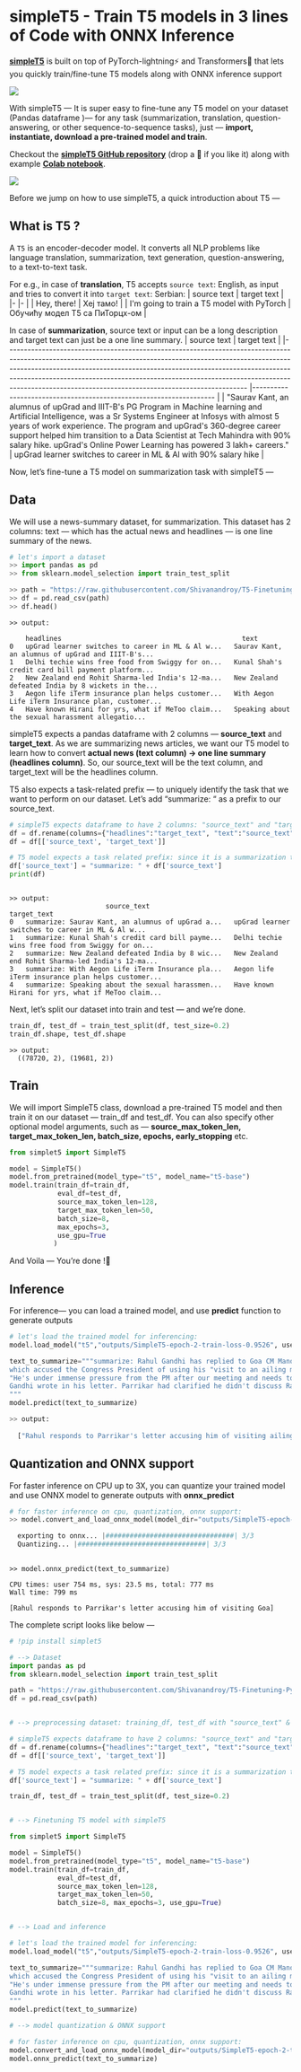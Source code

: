 # simpleT5 - Train T5 models in 3 lines of Code with ONNX Inference

[**simpleT5**](https://github.com/Shivanandroy/simpleT5) is built on top of PyTorch-lightning⚡️ and Transformers🤗 that lets you quickly train/fine-tune T5 models along with ONNX inference support

![](https://miro.medium.com/max/2416/1*WqDq6TFR3ETjZSeb_tbc0A.png)

With simpleT5 — It is super easy to fine-tune any T5 model on your dataset (Pandas dataframe )— for any task (summarization, translation, question-answering, or other sequence-to-sequence tasks), 
just — **import, instantiate, download a pre-trained model and train**.

Checkout the [**simpleT5 GitHub repository**](https://github.com/Shivanandroy/simpleT5) (drop a 🌟 if you like it) along with example [**Colab notebook**](https://colab.research.google.com/drive/1JZ8v9L0w0Ai3WbibTeuvYlytn0uHMP6O?usp=sharing).

![](https://miro.medium.com/max/875/1*8u3wdbJWwwG0qmvHZDnc2A.png)

Before we jump on how to use simpleT5, a quick introduction about T5 —

## What is T5 ?
A `T5` is an encoder-decoder model. It converts all NLP problems like language translation, summarization, text generation, question-answering, to a text-to-text task. 


For e.g., in case of **translation**, T5 accepts `source text`: English, as input and tries to convert it into `target text`: Serbian: 
| source text 	| target text 	|
|-	|-	|
| Hey, there! 	| Хеј тамо! 	|
| I'm going to train a T5 model with PyTorch 	| Обучићу модел Т5 са ПиТорцх-ом 	|


In case of **summarization**, source text or input can be a long description and target text can just be a one line summary. 
| source text                                                                                                                                                                                                                                                                                                                                                                               	| target text                                                       	|
|-------------------------------------------------------------------------------------------------------------------------------------------------------------------------------------------------------------------------------------------------------------------------------------------------------------------------------------------------------------------------------------------	|-------------------------------------------------------------------	|
| "Saurav Kant, an alumnus of upGrad and IIIT-B's PG Program in Machine learning and Artificial Intelligence, was a Sr Systems Engineer at Infosys with almost 5 years of work experience. The program and upGrad's 360-degree career support helped him transition to a Data Scientist at Tech Mahindra with 90% salary hike. upGrad's Online Power Learning has powered 3 lakh+ careers." 	| upGrad learner switches to career in ML & Al with 90% salary hike 	|


Now, let’s fine-tune a T5 model on summarization task with simpleT5 —

## Data
We will use a news-summary dataset, for summarization. This dataset has 2 columns: text — which has the actual news and headlines — is one line summary of the news.

```python
# let's import a dataset
>> import pandas as pd
>> from sklearn.model_selection import train_test_split

>> path = "https://raw.githubusercontent.com/Shivanandroy/T5-Finetuning-PyTorch/main/data/news_summary.csv"
>> df = pd.read_csv(path)
>> df.head()
```
```
>> output:
  
 	headlines 	                                          text
0 	upGrad learner switches to career in ML & Al w... 	Saurav Kant, an alumnus of upGrad and IIIT-B's...
1 	Delhi techie wins free food from Swiggy for on... 	Kunal Shah's credit card bill payment platform...
2 	New Zealand end Rohit Sharma-led India's 12-ma... 	New Zealand defeated India by 8 wickets in the...
3 	Aegon life iTerm insurance plan helps customer... 	With Aegon Life iTerm Insurance plan, customer...
4 	Have known Hirani for yrs, what if MeToo claim... 	Speaking about the sexual harassment allegatio...
```

simpleT5 expects a pandas dataframe with 2 columns — **source_text** and **target_text**. As we are summarizing news articles, we want our T5 model to learn how to convert **actual news (text column) → one line summary (headlines column)**. So, our source_text will be the text column, and target_text will be the headlines column.

T5 also expects a task-related prefix — to uniquely identify the task that we want to perform on our dataset. Let’s add “summarize: “ as a prefix to our source_text.

```python
# simpleT5 expects dataframe to have 2 columns: "source_text" and "target_text"
df = df.rename(columns={"headlines":"target_text", "text":"source_text"})
df = df[['source_text', 'target_text']]

# T5 model expects a task related prefix: since it is a summarization task, we will add a prefix "summarize: "
df['source_text'] = "summarize: " + df['source_text']
print(df)
```
```

>> output: 
 	                    source_text 	                                    target_text
0 	summarize: Saurav Kant, an alumnus of upGrad a... 	upGrad learner switches to career in ML & Al w...
1 	summarize: Kunal Shah's credit card bill payme... 	Delhi techie wins free food from Swiggy for on...
2 	summarize: New Zealand defeated India by 8 wic... 	New Zealand end Rohit Sharma-led India's 12-ma...
3 	summarize: With Aegon Life iTerm Insurance pla... 	Aegon life iTerm insurance plan helps customer...
4 	summarize: Speaking about the sexual harassmen... 	Have known Hirani for yrs, what if MeToo claim...
```

Next, let’s split our dataset into train and test — and we’re done.
```python
train_df, test_df = train_test_split(df, test_size=0.2)
train_df.shape, test_df.shape
```
```
>> output:
  ((78720, 2), (19681, 2))
```

## Train
We will import SimpleT5 class, download a pre-trained T5 model and then train it on our dataset — train_df and test_df. You can also specify other optional model arguments, such as — **source_max_token_len, target_max_token_len, batch_size, epochs, early_stopping** etc.

```python
from simplet5 import SimpleT5

model = SimpleT5()
model.from_pretrained(model_type="t5", model_name="t5-base")
model.train(train_df=train_df,
            eval_df=test_df, 
            source_max_token_len=128, 
            target_max_token_len=50, 
            batch_size=8, 
            max_epochs=3, 
            use_gpu=True
           )
```
And Voila — You’re done !🎉

## Inference
For inference— you can load a trained model, and use **predict** function to generate outputs

```python
# let's load the trained model for inferencing:
model.load_model("t5","outputs/SimpleT5-epoch-2-train-loss-0.9526", use_gpu=True)

text_to_summarize="""summarize: Rahul Gandhi has replied to Goa CM Manohar Parrikar's letter, 
which accused the Congress President of using his "visit to an ailing man for political gains". 
"He's under immense pressure from the PM after our meeting and needs to demonstrate his loyalty by attacking me," 
Gandhi wrote in his letter. Parrikar had clarified he didn't discuss Rafale deal with Rahul.
"""
model.predict(text_to_summarize)

>> output:
  
  ["Rahul responds to Parrikar's letter accusing him of visiting ailing man"]
```
## Quantization and ONNX support
For faster inference on CPU up to 3X, you can quantize your trained model and use ONNX model to generate outputs with **onnx_predict**

```python
# for faster inference on cpu, quantization, onnx support:
>> model.convert_and_load_onnx_model(model_dir="outputs/SimpleT5-epoch-2-train-loss-0.9526")

  exporting to onnx... |################################| 3/3
  Quantizing... |################################| 3/3
  
```
```  
>> model.onnx_predict(text_to_summarize)

CPU times: user 754 ms, sys: 23.5 ms, total: 777 ms
Wall time: 799 ms

[Rahul responds to Parrikar's letter accusing him of visiting Goa]
```

The complete script looks like below —

```python
# !pip install simplet5

# --> Dataset
import pandas as pd
from sklearn.model_selection import train_test_split

path = "https://raw.githubusercontent.com/Shivanandroy/T5-Finetuning-PyTorch/main/data/news_summary.csv"
df = pd.read_csv(path)


# --> preprocessing dataset: training_df, test_df with "source_text" & "target_text" columns

# simpleT5 expects dataframe to have 2 columns: "source_text" and "target_text"
df = df.rename(columns={"headlines":"target_text", "text":"source_text"})
df = df[['source_text', 'target_text']]

# T5 model expects a task related prefix: since it is a summarization task, we will add a prefix "summarize: "
df['source_text'] = "summarize: " + df['source_text']

train_df, test_df = train_test_split(df, test_size=0.2)


# --> Finetuning T5 model with simpleT5

from simplet5 import SimpleT5

model = SimpleT5()
model.from_pretrained(model_type="t5", model_name="t5-base")
model.train(train_df=train_df,
            eval_df=test_df, 
            source_max_token_len=128, 
            target_max_token_len=50, 
            batch_size=8, max_epochs=3, use_gpu=True)


# --> Load and inference

# let's load the trained model for inferencing:
model.load_model("t5","outputs/SimpleT5-epoch-2-train-loss-0.9526", use_gpu=True)

text_to_summarize="""summarize: Rahul Gandhi has replied to Goa CM Manohar Parrikar's letter, 
which accused the Congress President of using his "visit to an ailing man for political gains". 
"He's under immense pressure from the PM after our meeting and needs to demonstrate his loyalty by attacking me," 
Gandhi wrote in his letter. Parrikar had clarified he didn't discuss Rafale deal with Rahul.
"""
model.predict(text_to_summarize)

# --> model quantization & ONNX support

# for faster inference on cpu, quantization, onnx support:
model.convert_and_load_onnx_model(model_dir="outputs/SimpleT5-epoch-2-train-loss-0.9526")
model.onnx_predict(text_to_summarize)
```
